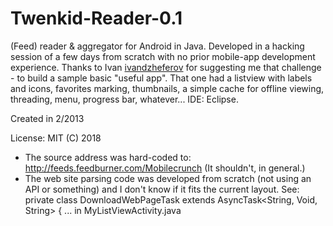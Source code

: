 # Twenkid-Reader-0.1
(Feed) reader &amp; aggregator for Android in Java. 
Developed in a hacking session of a few days from scratch with no prior mobile-app development experience. Thanks to Ivan <a href="https://github.com/ivandzheferov">ivandzheferov</a> for suggesting me that challenge - to build a sample basic "useful app". That one had a listview with labels and icons, favorites marking, thumbnails, a simple cache for offline viewing, threading, menu, progress bar, whatever... IDE: Eclipse.

Created in 2/2013

License: MIT (C) 2018 

* The source address was hard-coded to: http://feeds.feedburner.com/Mobilecrunch  (It shouldn't, in general.)
* The web site parsing code was developed from scratch (not using an API or something) and I don't know if it fits the current layout.
  See: private class DownloadWebPageTask extends AsyncTask<String, Void, String> { ... in MyListViewActivity.java




